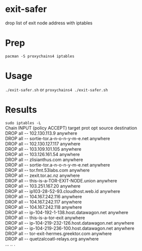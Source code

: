 # exit-safer
drop list of exit node address with iptables

# Prep
`pacman -S proxychains4 iptables`

# Usage

`./exit-safer.sh` or `proxychains4 ./exit-safer.sh` 

# Results
`sudo iptables -L`\
Chain INPUT (policy ACCEPT)
target     prot opt source               destination         
DROP       all  --  102.130.113.9        anywhere            
DROP       all  --  sortie-tor.a-n-o-n-y-m-e.net  anywhere            
DROP       all  --  102.130.127.117      anywhere            
DROP       all  --  103.109.101.105      anywhere            
DROP       all  --  103.126.161.54       anywhere            
DROP       all  --  zlisianthus.com      anywhere            
DROP       all  --  sortie-tor.a-n-o-n-y-m-e.net  anywhere            
DROP       all  --  tor.fmt.53labs.com   anywhere            
DROP       all  --  zexit.tor.ac.nz      anywhere            
DROP       all  --  this-is-a-TOR-EXIT-NODE.union  anywhere            
DROP       all  --  103.251.167.20       anywhere            
DROP       all  --  ip103-28-52-93.cloudhost.web.id  anywhere            
DROP       all  --  104.167.242.116      anywhere            
DROP       all  --  104.167.242.117      anywhere            
DROP       all  --  104.167.242.118      anywhere            
DROP       all  --  ip-104-192-1-138.host.datawagon.net  anywhere            
DROP       all  --  this-is-a-tor-exit   anywhere            
DROP       all  --  ip-104-219-232-126.host.datawagon.net  anywhere            
DROP       all  --  ip-104-219-236-100.host.datawagon.net  anywhere            
DROP       all  --  tor-exit-hermes.greektor.com  anywhere            
DROP       all  --  quetzalcoatl-relays.org  anywhere     
...
..
.


